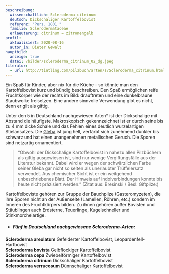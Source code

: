 ```yaml
---
beschreibung:
  wissenschaftlich: Scleroderma citrinum
  deutsch: Dickschaliger Kartoffelbovist
  referenz: "Pers. 1801 "
  familie: Sclerodermataceae
  erlaeuterung: citrinum = zitronengelb
profil:
  aktualisiert: 2020-08-16
  autor_in: Dieter Gewalt
hauptbild:
  anzeige: true
  datei: /bilder/scleroderma_citrinum_02_dg.jpeg
literatur:
  - url: http://tintling.com/pilzbuch/arten/s/Scleroderma_citrinum.html
---
```

Ein Spaß für Kinder, aber nix für die Küche – so könnte man den Kartoffelbovist kurz und bündig beschreiben. Den Spaß ermöglichen reife Fruchtkörper wie der rechts im Bild: drauftreten und eine dunkelbraune Staubwolke freisetzen. Eine andere sinnvolle Verwendung gibt es nicht, denn er gilt als giftig.

Unter den 5 in Deutschland nachgewiesen Arten* ist der Dickschalige mit Abstand die häufigste. Makroskopisch gekennzeichnet ist er durch seine bis zu 4 mm dicke Schale und das Fehlen eines deutlich wurzelartigen Stielansatzes. Die [Gleba](Gleba "Glossar") ist jung hell, verfärbt sich zunehmend dunkler bis schwarz und hat einen unangenehmen metallischen Geruch. Die Sporen sind netzartig ornamentiert.

> “Obwohl der Dickschalige Kartoffelbovist in nahezu allen Pilzbüchern als giftig ausgewiesen ist, sind nur wenige Vergiftungsfälle aus der Literatur bekannt. Dabei wird er wegen der schwärzlichen Farbe seiner Gleba gar nicht so selten als unerlaubter Trüffelersatz verwendet. Aus chemischer Sicht ist er ein weitgehend unbeschriebenes Blatt. Der Hinweis auf Indolverbindungen konnte bis heute nicht präzisiert werden.” (Zitat aus: Bresinski / Besl: Giftpilze:)

Kartoffelboviste gehören zur Gruppe der Bauchpilze (Gasteromyzeten), die ihre Sporen nicht an der Außenseite (Lamellen, Röhren, etc.) sondern im Inneren des Fruchtkörpers bilden. Zu ihnen gehören außer Bovisten und Stäublingen auch Erdsterne, Teuerlinge, Kugelschneller und Stinkmorchelartige.

* ##### Fünf in Deutschland nachgewiesene Scleroderma-Arten:

**Scleroderma areolatum** Gefelderter Kartoffelbovist, Leopardenfell-Hartbovist\
**Scleroderma bovista** Gelbflockiger Kartoffelbovist\
**Scleroderma cepa** Zwiebelförmiger Kartoffelbovist\
**Scleroderma citrinum** Dickschaliger Kartoffelbovist\
**Scleroderma verrucosum** Dünnschaliger Kartoffelbovist